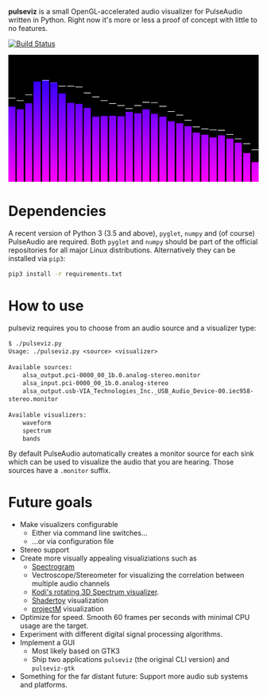 **pulseviz** is a small OpenGL-accelerated audio visualizer for PulseAudio written in Python.
Right now it's more or less a proof of concept with little to no features.

[![Build Status](https://travis-ci.org/pckbls/pulseviz.svg?branch=master)](https://travis-ci.org/pckbls/pulseviz)

![Draft](images/draft_animated.gif)

# Dependencies

A recent version of Python 3 (3.5 and above), `pyglet`, `numpy` and (of course) PulseAudio are required.
Both `pyglet` and `numpy` should be part of the official repositories for all major Linux distributions.
Alternatively they can be installed via `pip3`:

```sh
pip3 install -r requirements.txt
```

# How to use

pulseviz requires you to choose from an audio source and a visualizer type:

```
$ ./pulseviz.py
Usage: ./pulseviz.py <source> <visualizer>

Available sources:
    alsa_output.pci-0000_00_1b.0.analog-stereo.monitor
    alsa_input.pci-0000_00_1b.0.analog-stereo
    alsa_output.usb-VIA_Technologies_Inc._USB_Audio_Device-00.iec958-stereo.monitor

Available visualizers:
    waveform
    spectrum
    bands
```

By default PulseAudio automatically creates a monitor source for each sink which can be used to visualize the audio that you are hearing.
Those sources have a `.monitor` suffix.

# Future goals

* Make visualizers configurable
  * Either via command line switches...
  * ...or via configuration file
* Stereo support
* Create more visually appealing visualiziations such as
  * [Spectrogram](https://en.wikipedia.org/wiki/Spectrogram#/media/File:Spectrogram-19thC.png)
  * Vectroscope/Stereometer for visualizing the correlation between multiple audio channels
  * [Kodi's rotating 3D Spectrum visualizer](http://kodi.wiki/view/File:Fullscreen_music_controls.png).
  * [Shadertoy](https://www.shadertoy.com/) visualization
  * [projectM](http://projectm.sourceforge.net/) visualization
* Optimize for speed. Smooth 60 frames per seconds with minimal CPU usage are the target.
* Experiment with different digital signal processing algorithms.
* Implement a GUI
  * Most likely based on GTK3
  * Ship two applications `pulseviz` (the original CLI version) and `pulseviz-gtk`
* Something for the far distant future: Support more audio sub systems and platforms.
